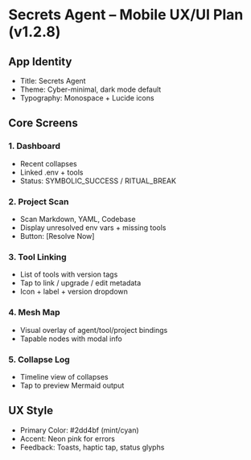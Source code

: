 # Secrets Agent – Mobile UX/UI Plan (v1.2.8)

## App Identity
- Title: Secrets Agent
- Theme: Cyber-minimal, dark mode default
- Typography: Monospace + Lucide icons

## Core Screens

### 1. **Dashboard**
- Recent collapses
- Linked .env + tools
- Status: SYMBOLIC_SUCCESS / RITUAL_BREAK

### 2. **Project Scan**
- Scan Markdown, YAML, Codebase
- Display unresolved env vars + missing tools
- Button: [Resolve Now]

### 3. **Tool Linking**
- List of tools with version tags
- Tap to link / upgrade / edit metadata
- Icon + label + version dropdown

### 4. **Mesh Map**
- Visual overlay of agent/tool/project bindings
- Tapable nodes with modal info

### 5. **Collapse Log**
- Timeline view of collapses
- Tap to preview Mermaid output

## UX Style
- Primary Color: #2dd4bf (mint/cyan)
- Accent: Neon pink for errors
- Feedback: Toasts, haptic tap, status glyphs